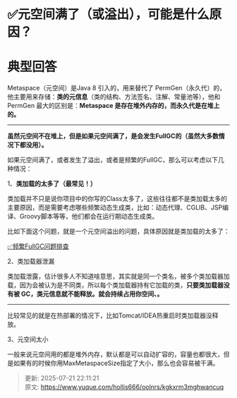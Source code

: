 # ✅元空间满了（或溢出），可能是什么原因？

# 典型回答


Metaspace（元空间）是Java 8 引入的，用来替代了 PermGen（永久代）的，他主要用来存储：**类的元信息**（类的结构、方法签名、注解、常量池等），他和 PermGen 最大的区别是：**Metaspace 是存在堆外内存的，而永久代是在堆上的。**

****

**虽然元空间不在堆上，但是如果元空间满了，是会发生FullGC的（虽然大多数情况下都没用）。**



如果元空间满了，或者发生了溢出，或者是频繁的FullGC，那么可以考虑以下几种情况：



1、**类加载的太多了（最常见！）**



类加载并不只是说你项目中的你写的Class太多了，这些往往都不是类加载太多的主要原因，而是需要考虑哪些频繁动态生成类，比如：动态代理、CGLIB、JSP编译、Groovy脚本等等，他们都会在运行期动态生成类。



比如下面这个问题，就是一个元空间溢出的问题，具体原因就是类加载的太多了：



[✅频繁FullGC问题排查](https://www.yuque.com/hollis666/oolnrs/iocmzc)



2、类加载器泄漏



类加载泄露，估计很多人不知道啥意思，其实就是同一个类名，被多个类加载器加载，因为会被认为是不同类，所以每个类加载器持有它加载的类，**只要类加载器没有被 GC，类元信息就不能释放。就会持续占用你空间、。**

****

比较常见的就是在热部署的情况下，比如Tomcat/IDEA热重启时类加载器没释放。



3、元空间太小



一般来说元空间用的都是堆外内存，默认都是可以自动扩容的，容量也都很大，但是如果有的时候你用MaxMetaspaceSize指定了大小，那么也会容易被干满。



> 更新: 2025-07-21 22:11:21  
> 原文: <https://www.yuque.com/hollis666/oolnrs/kgkxrm3mghwancuq>